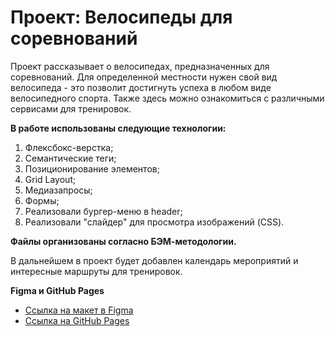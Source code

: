# Проект: Велосипеды для соревнований

Проект рассказывает о велосипедах, предназначенных для соревнований. Для определенной местности нужен свой вид велосипеда - это позволит достигнуть успеха в любом виде велосипедного спорта. Также здесь можно ознакомиться с различными сервисами для тренировок.

**В работе использованы следующие технологии:**

1. Флексбокс-верстка;
2. Семантические теги;
3. Позиционирование элементов;
4. Grid Layout;
5. Медиазапросы;
6. Формы;
7. Реализовали бургер-меню в header;
8. Реализовали "слайдер" для просмотра изображений (CSS).

**Файлы организованы согласно БЭМ-методологии.**

В дальнейшем в проект будет добавлен календарь мероприятий и интересные маршруты для тренировок.

**Figma и GitHub Pages**

* [Ссылка на макет в Figma](https://www.figma.com/file/6HyXMeDsBXkXfg7sMfMZnx/Sprint-3-competitions-bikes?node-id=2%3A7)
* [Ссылка на GitHub Pages](https://lilsem.github.io/competitions-bikes/)